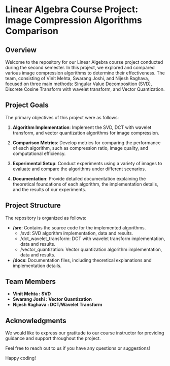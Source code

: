 # Linear Algebra Course Project: Image Compression Algorithms Comparison

## Overview

Welcome to the repository for our Linear Algebra course project conducted during the second semester. In this project, we explored and compared various image compression algorithms to determine their effectiveness. The team, consisting of Vinit Mehta, Swarang Joshi, and Nijesh Raghava, focused on three main methods: Singular Value Decomposition (SVD), Discrete Cosine Transform with wavelet transform, and Vector Quantization.

## Project Goals

The primary objectives of this project were as follows:

1. **Algorithm Implementation**: Implement the SVD, DCT with wavelet transform, and vector quantization algorithms for image compression.

2. **Comparison Metrics**: Develop metrics for comparing the performance of each algorithm, such as compression ratio, image quality, and computational efficiency.

3. **Experimental Setup**: Conduct experiments using a variety of images to evaluate and compare the algorithms under different scenarios.

4. **Documentation**: Provide detailed documentation explaining the theoretical foundations of each algorithm, the implementation details, and the results of our experiments.

## Project Structure

The repository is organized as follows:

- **/src**: Contains the source code for the implemented algorithms.
  - /svd: SVD algorithm implementation, data and results.
  - /dct_wavelet_transform: DCT with wavelet transform implementation, data and results.
  - /vector_quantization: Vector quantization algorithm implementation, data and results.
- **/docs**: Documentation files, including theoretical explanations and implementation details.

## Team Members

- **Vinit Mehta : SVD**
- **Swarang Joshi : Vector Quantization**
- **Nijesh Raghava : DCT/Wavelet Transform**

## Acknowledgments

We would like to express our gratitude to our course instructor for providing guidance and support throughout the project.

Feel free to reach out to us if you have any questions or suggestions!

Happy coding!
